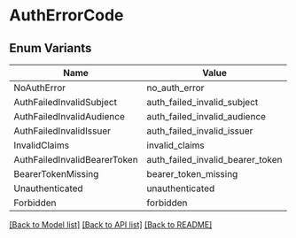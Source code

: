# AuthErrorCode

## Enum Variants

| Name | Value |
|---- | -----|
| NoAuthError | no_auth_error |
| AuthFailedInvalidSubject | auth_failed_invalid_subject |
| AuthFailedInvalidAudience | auth_failed_invalid_audience |
| AuthFailedInvalidIssuer | auth_failed_invalid_issuer |
| InvalidClaims | invalid_claims |
| AuthFailedInvalidBearerToken | auth_failed_invalid_bearer_token |
| BearerTokenMissing | bearer_token_missing |
| Unauthenticated | unauthenticated |
| Forbidden | forbidden |


[[Back to Model list]](../README.md#documentation-for-models) [[Back to API list]](../README.md#documentation-for-api-endpoints) [[Back to README]](../README.md)


